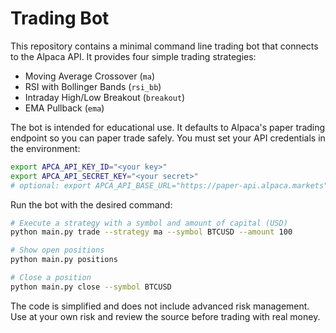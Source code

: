 # Trading Bot

This repository contains a minimal command line trading bot that connects to the
Alpaca API. It provides four simple trading strategies:

- Moving Average Crossover (`ma`)
- RSI with Bollinger Bands (`rsi_bb`)
- Intraday High/Low Breakout (`breakout`)
- EMA Pullback (`ema`)

The bot is intended for educational use. It defaults to Alpaca's paper trading
endpoint so you can paper trade safely. You must set your API credentials in the
environment:

```bash
export APCA_API_KEY_ID="<your key>"
export APCA_API_SECRET_KEY="<your secret>"
# optional: export APCA_API_BASE_URL="https://paper-api.alpaca.markets"
```

Run the bot with the desired command:

```bash
# Execute a strategy with a symbol and amount of capital (USD)
python main.py trade --strategy ma --symbol BTCUSD --amount 100

# Show open positions
python main.py positions

# Close a position
python main.py close --symbol BTCUSD
```

The code is simplified and does not include advanced risk management. Use at
your own risk and review the source before trading with real money.
